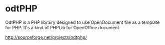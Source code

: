 odtPHP
======

OdtPHP is a PHP librairy designed to use OpenDocument file as a template for PHP. It's a kind of PHPLib for OpenOffice document.

http://sourceforge.net/projects/odtphp/
